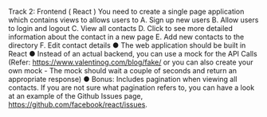 Track 2: Frontend ( React )
You need to create a single page application which contains views to allows users to
A. Sign up new users
B. Allow users to login and logout
C. View all contacts
D. Click to see more detailed information about the contact in a new page
E. Add new contacts to the directory
F. Edit contact details
● The web application should be built in React
● Instead of an actual backend, you can use a mock for the API Calls
(Refer: https://www.valentinog.com/blog/fake/ or you can also create your own mock -
The mock should wait a couple of seconds and return an appropriate response)
● Bonus: Includes pagination when viewing all contacts. If you are not sure what
pagination refers to, you can have a look at an example of the Github Issues page,
https://github.com/facebook/react/issues.
